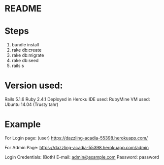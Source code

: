 # README

# Steps
1.  bundle install
2.  rake db:create
3.  rake db:migrate
4.  rake db:seed
5.  rails s

# Version used:
  Rails 5.1.6
  Ruby 2.4.1
  Deployed in Heroku
  IDE used: RubyMine
  VM used: Ubuntu 14.04 (Trusty tahr)
  
  # Example
  For Login page: (user) 
  https://dazzling-acadia-55398.herokuapp.com/ 
  
  For Admin Page: 
  https://dazzling-acadia-55398.herokuapp.com/admin 
  
  Login Credentials: (Both) 
  E-mail: admin@example.com 
  Password: password
